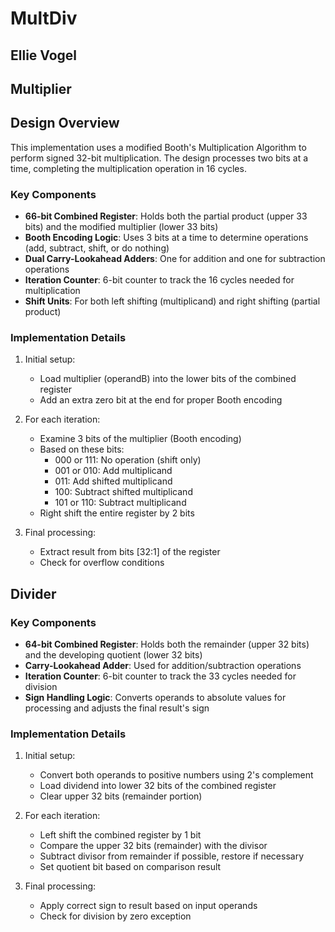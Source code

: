 # MultDiv

## Ellie Vogel

## Multiplier

## Design Overview

This implementation uses a modified Booth's Multiplication Algorithm to perform signed 32-bit multiplication. The design processes two bits at a time, completing the multiplication operation in 16 cycles.

### Key Components

- **66-bit Combined Register**: Holds both the partial product (upper 33 bits) and the modified multiplier (lower 33 bits)
- **Booth Encoding Logic**: Uses 3 bits at a time to determine operations (add, subtract, shift, or do nothing)
- **Dual Carry-Lookahead Adders**: One for addition and one for subtraction operations
- **Iteration Counter**: 6-bit counter to track the 16 cycles needed for multiplication
- **Shift Units**: For both left shifting (multiplicand) and right shifting (partial product)

### Implementation Details

1. Initial setup:

   - Load multiplier (operandB) into the lower bits of the combined register
   - Add an extra zero bit at the end for proper Booth encoding

2. For each iteration:

   - Examine 3 bits of the multiplier (Booth encoding)
   - Based on these bits:
     - 000 or 111: No operation (shift only)
     - 001 or 010: Add multiplicand
     - 011: Add shifted multiplicand
     - 100: Subtract shifted multiplicand
     - 101 or 110: Subtract multiplicand
   - Right shift the entire register by 2 bits

3. Final processing:
   - Extract result from bits [32:1] of the register
   - Check for overflow conditions

## Divider

### Key Components

- **64-bit Combined Register**: Holds both the remainder (upper 32 bits) and the developing quotient (lower 32 bits)
- **Carry-Lookahead Adder**: Used for addition/subtraction operations
- **Iteration Counter**: 6-bit counter to track the 33 cycles needed for division
- **Sign Handling Logic**: Converts operands to absolute values for processing and adjusts the final result's sign

### Implementation Details

1. Initial setup:

   - Convert both operands to positive numbers using 2's complement
   - Load dividend into lower 32 bits of the combined register
   - Clear upper 32 bits (remainder portion)

2. For each iteration:

   - Left shift the combined register by 1 bit
   - Compare the upper 32 bits (remainder) with the divisor
   - Subtract divisor from remainder if possible, restore if necessary
   - Set quotient bit based on comparison result

3. Final processing:
   - Apply correct sign to result based on input operands
   - Check for division by zero exception
